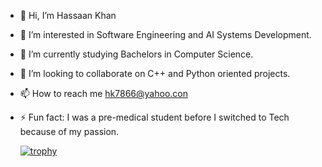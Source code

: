 - 👋 Hi, I’m Hassaan Khan
- 👀 I’m interested in Software Engineering and AI Systems Development.
- 🌱 I’m currently studying Bachelors in Computer Science.
- 💞️ I’m looking to collaborate on C++ and Python oriented projects.
- 📫 How to reach me hk7866@yahoo.con
- ⚡ Fun fact: I was a pre-medical student before I switched to Tech because of my passion.

  [![trophy](https://github-profile-trophy.vercel.app/?username=Hassank7866)](https://github.com/ryo-ma/github-profile-trophy)

<!---
Hassank7866/Hassank7866 is a ✨ special ✨ repository because its `README.md` (this file) appears on your GitHub profile.
You can click the Preview link to take a look at your changes.
--->

